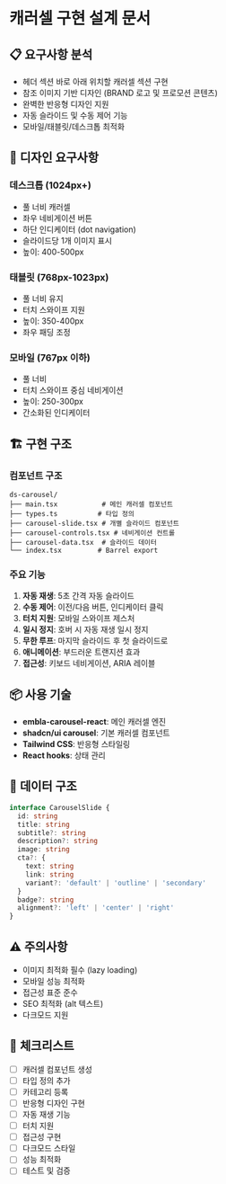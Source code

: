 # 캐러셀 구현 설계 문서

## 📋 요구사항 분석
- 헤더 섹션 바로 아래 위치할 캐러셀 섹션 구현
- 참조 이미지 기반 디자인 (BRAND 로고 및 프로모션 콘텐츠)
- 완벽한 반응형 디자인 지원
- 자동 슬라이드 및 수동 제어 기능
- 모바일/태블릿/데스크톱 최적화

## 🎨 디자인 요구사항

### 데스크톱 (1024px+)
- 풀 너비 캐러셀
- 좌우 네비게이션 버튼
- 하단 인디케이터 (dot navigation)
- 슬라이드당 1개 이미지 표시
- 높이: 400-500px

### 태블릿 (768px-1023px)
- 풀 너비 유지
- 터치 스와이프 지원
- 높이: 350-400px
- 좌우 패딩 조정

### 모바일 (767px 이하)
- 풀 너비
- 터치 스와이프 중심 네비게이션
- 높이: 250-300px
- 간소화된 인디케이터

## 🏗️ 구현 구조

### 컴포넌트 구조
```
ds-carousel/
├── main.tsx           # 메인 캐러셀 컴포넌트
├── types.ts          # 타입 정의
├── carousel-slide.tsx # 개별 슬라이드 컴포넌트
├── carousel-controls.tsx # 네비게이션 컨트롤
├── carousel-data.tsx  # 슬라이드 데이터
└── index.tsx         # Barrel export
```

### 주요 기능
1. **자동 재생**: 5초 간격 자동 슬라이드
2. **수동 제어**: 이전/다음 버튼, 인디케이터 클릭
3. **터치 지원**: 모바일 스와이프 제스처
4. **일시 정지**: 호버 시 자동 재생 일시 정지
5. **무한 루프**: 마지막 슬라이드 후 첫 슬라이드로
6. **애니메이션**: 부드러운 트랜지션 효과
7. **접근성**: 키보드 네비게이션, ARIA 레이블

## 📦 사용 기술
- **embla-carousel-react**: 메인 캐러셀 엔진
- **shadcn/ui carousel**: 기본 캐러셀 컴포넌트
- **Tailwind CSS**: 반응형 스타일링
- **React hooks**: 상태 관리

## 🔄 데이터 구조
```typescript
interface CarouselSlide {
  id: string
  title: string
  subtitle?: string
  description?: string
  image: string
  cta?: {
    text: string
    link: string
    variant?: 'default' | 'outline' | 'secondary'
  }
  badge?: string
  alignment?: 'left' | 'center' | 'right'
}
```

## ⚠️ 주의사항
- 이미지 최적화 필수 (lazy loading)
- 모바일 성능 최적화
- 접근성 표준 준수
- SEO 최적화 (alt 텍스트)
- 다크모드 지원

## 📝 체크리스트
- [ ] 캐러셀 컴포넌트 생성
- [ ] 타입 정의 추가
- [ ] 카테고리 등록
- [ ] 반응형 디자인 구현
- [ ] 자동 재생 기능
- [ ] 터치 지원
- [ ] 접근성 구현
- [ ] 다크모드 스타일
- [ ] 성능 최적화
- [ ] 테스트 및 검증